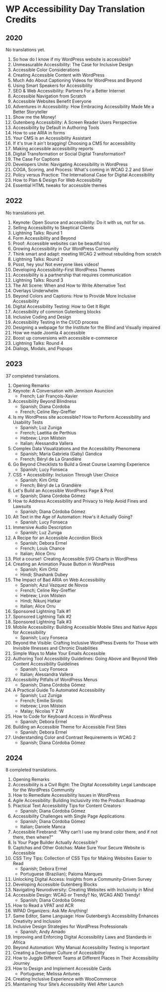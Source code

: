 # WP Accessibility Day Translation Credits

## 2020

No translations yet.

1. So how do I know if my WordPress website is accessible?
1. Unmeasurable Accessibility: The Case for Inclusive Design
1. Accessible Color Considerations
1. Creating Accessible Content with WordPress
1. Much Ado About Captioning Videos for WordPress and Beyond
1. Using Smart Speakers for Accessibility
1. SEO & Web Accessibility: Partners For a Better Internet
1. Accessible Navigation from Scratch
1. Accessible Websites Benefit Everyone
1. Adventures in Accessibility: How Embracing Accessibility Made Me a Better Storyteller
1. Show me the Money!
1. Gutenberg Accessibility: A Screen Reader Users Perspective
1. Accessibility by Default in Authoring Tools
1. How to use ARIA in forms
1. Your CMS is an Accessibility Assistant
1. If it's true it ain't bragging! Choosing a CMS for accessibility
1. Making accessible accessibility reports
1. Digital Transformation or Social Digital Transformation?
1. The Case For Captions
1. Developers Unite: Navigating Accessibility in WordPress
1. COGA, Scoring, and Process: What's coming in WCAG 2.2 and Silver
1. Policy versus Practice: The International Case for Digital Accessibility
1. How to Plan & Design For Web Accessibility
1. Essential HTML tweaks for accessible themes

## 2022

No translations yet.

1. Keynote: Open Source and accessibility: Do it with us, not for us.
1. Selling Accessibility to Skeptical Clients
1. Lightning Talks: Round 1
1. Form Accessibility and Beyond
1. Proof: Accessible websites can be beautiful too
1. Growing Accessibility in Our WordPress Community
1. Think smart and adapt: meeting WCAG 2 without rebuilding from scratch
1. Lightning Talks: Round 2
1. Pssst, hey you! Not everyone likes videos!
1. Developing Accessibility-First WordPress Themes
1. Accessibility is a partnership that requires communication
1. Lightning Talks: Round 3
1. The Alt Scene: When and How to Write Alternative Text
1. Overlays Underwhelm
1. Beyond Colors and Captions: How to Provide More Inclusive Accessibility
1. Digital Accessibility Testing: How to Get It Right
1. Accessibility of common Gutenberg blocks
1. Inclusive Coding and Design
1. Accessibility Testing in the CI/CD process
1. Designing a webpage for the Institute for the Blind and Visually impaired
1. How we made Joomla 4 accessible
1. Boost up conversions with accessible e-commerce
1. Lightning Talks: Round 4
1. Dialogs, Modals, and Popups

## 2023

37 completed translations.

1. Opening Remarks
2. Keynote: A Conversation with Jennison Asuncion
   	- French; Lair François-Xavier
3. Accessibility Beyond Blindness
	- Spanish; Diana Córdoba
	- French; Celine Rey-Greffier
4. Is my WordPress site accessible? How to Perform Accessibility and Usability Tests
   	- Spanish; Luz Zuniga
   	- French; Laetitia de Perthius
   	- Hebrew; Liron Milstein
   	- Italian; Alessandra Vallera
5. Complex Data Visualizations and the Accessibility Phenomena
	- Spanish; Maria Gabriela (Gaby) Gandica
	- French; Béryl de La Grandière
6. Go Beyond Checklists to Build a Great Course Learning Experience
   	- Spanish; Lucy Fonseca
7. CSS + Accessibility: Inclusion Through User Choice
   	- Spanish; Kim Ortiz
   	- French; Béryl de La Grandière
8. Let's Build an Accessible WordPress Page & Post
   	- Spanish; Diana Córdoba Gómez
9. How to Address Accessibility and Privacy to Help Avoid Fines and Lawsuits
   	- Spanish; Diana Córdoba Gómez
10. Alt Text in the Age of Automation: How's it Actually Going?
   	- Spanish; Lucy Fonseca
11. Immersive Audio Description
   	- Spanish; Luz Zuniga
12. A Recipe for an Accessible Accordion Block
	- Spanish; Debora Ermel
	- French; Louis Chance
	- Italian; Alice Orru
13. Plot a course!: Creating Accessible SVG Charts in WordPress
14. Creating an Animation Pause Button in WordPress
	- Spanish; Kim Ortiz
	- Hindi; Shashank Dubey
15. The Impact of Bad ARIA on Web Accessibility
	- Spanish; Azul Vazquez de Novoa
	- French; Celine Rey-Greffier
	- Hebrew; Liron Milstein
	- Hindi; Nikunj Hatkar
 	- Italian; Alice Orru
15. Sponsored Lightning Talk #1
15. Sponsored Lightning Talk #2
15. Sponsored Lightning Talk #3
16. Mobile Accessibility: Building Accessible Mobile Sites and Native Apps for Accessibility
	- Spanish; Lucy Fonseca
17. Beyond the Visible: Crafting Inclusive WordPress Events for Those with Invisible Illnesses and Chronic Disabilities
18. Simple Ways to Make Your Emails Accessible
19. Authoring Tool Accessibility Guidelines: Going Above and Beyond Web Content Accessibility Guidelines
	- Spanish; Lucy Fonseca
	- Italian; Alessandra Vallera
20. Accessibility Pitfalls of WordPress Menus
	- Spanish; Diana Córdoba Gómez
21. A Practical Guide To Automated Accessibility
	- Spanish; Luz Zuniga
	- French; Emilie Sirotic
 	- Hebrew; Liron Milstein
  	- Malay; Nicolas Y Z W
22. How to Code for Keyboard Access in WordPress
  	- Spanish; Debora Ermel
23. Building an Accessible Theme for Accessible First Sites
  	- Spanish; Debora Ermel
24. Understanding Color and Contrast Requirements in WCAG 2
    - Spanish; Diana Córdoba Gómez

## 2024

8 completed translations.

1. Opening Remarks
2. Accessibility is a Civil Right: The Digital Accessibility Legal Landscape for the WordPress Community
3. How to Remediate Accessibility Issues in WordPress
4. Agile Accessibility: Building Inclusivity into the Product Roadmap
5. Practical Text Accessibility Tips for Content Creators
  	- Spanish; Diana Córdoba Gómez
6. Accessibility Challenges with Single Page Applications
  	- Spanish; Diana Córdoba Gómez
  	- Italian; Daniele Manca
7. Accessible Firebrand: “Why can’t I use my brand color there, and if not there, then where?”
8. Is Your Page Builder Actually Accessible?
9. Captchas and Other Gotchas: Make Sure Your Secure Website is Accessible
10. CSS Tiny Tips: Collection of CSS Tips for Making Websites Easier to Read
	- Spanish; Debora Ermel
	- Portuguese (Brazilian); Paloma Marques
11. Unlocking Digital Access: Insights from a Community-Driven Survey
12. Developing Accessible Gutenberg Blocks
13. Navigating Neurodiversity: Creating Websites with Inclusivity in Mind
14. Accessible Design: WCAG or Trendy? No, WCAG AND Trendy!
	- Spanish; Diana Córdoba Gómez
15. How to Read a VPAT and ACR
16. WPAD Organizers: Ask Me Anything!
17. Same Editor, Same Language: How Gutenberg’s Accessibility Enhances Creativity and Inclusion
18. Inclusive Design Strategies for WordPress Professionals
  	- Spanish; Andy Amado
19. Improving and Enforcing Digital Accessibility Laws and Standards in Africa
20. Beyond Automation: Why Manual Accessibility Testing is Important
21. Creating a Developer Culture of Accessibility
22. How to Juggle Different Teams at Different Places in Their Accessibility Journey
23. How to Design and Implement Accessible Cards
  	- Portuguese; Melissa Antunes
24. Creating Inclusive Experience with WooCommerce
25. Maintaining Your Site’s Accessibility Well After Launch
